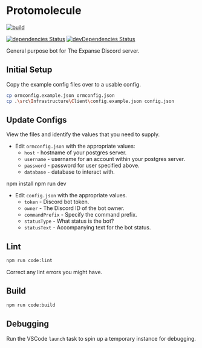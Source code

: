 # Protomolecule
<!-- [![Discord](https://discordapp.com/api/guilds/288472445822959618/embed.png)](https://discord.gg/js6mUj5) -->

[![build](https://github.com/The-Expanse-Discord/Protomolecule/workflows/build/badge.svg?branch=base)](https://github.com/The-Expanse-Discord/Protomolecule/actions?query=workflow%3Abuild)

[![dependencies Status](https://david-dm.org/the-expanse-discord/protomolecule/status.svg)](https://david-dm.org/the-expanse-discord/protomolecule)
[![devDependencies Status](https://david-dm.org/the-expanse-discord/protomolecule/dev-status.svg)](https://david-dm.org/the-expanse-discord/protomolecule?type=dev)

General purpose bot for The Expanse Discord server.


## Initial Setup
Copy the example config files over to a usable config.
```sh
cp ormconfig.example.json ormconfig.json
cp .\src\Infrastructure\Client\config.example.json config.json
```

## Update Configs
View the files and identify the values that you need to supply.

 - Edit `ormconfig.json` with the appropriate values:
	- `host` - hostname of your postgres server.
	- `username` - username for an account within your postgres server.
	- `password` - password for user specified above.
	- `database` - database to interact with.

npm install
npm run dev
 - Edit `config.json` with the appropriate values.
	- `token` - Discord bot token.
	- `owner` - The Discord ID of the bot owner.
	- `commandPrefix` - Specify the command prefix.
	- `statusType` - What status is the bot?
	- `statusText` - Accompanying text for the bot status.

## Lint
```sh
npm run code:lint
```
Correct any lint errors you might have.

## Build
```sh
npm run code:build
```

## Debugging
Run the VSCode `launch` task to spin up a temporary instance for debugging.
